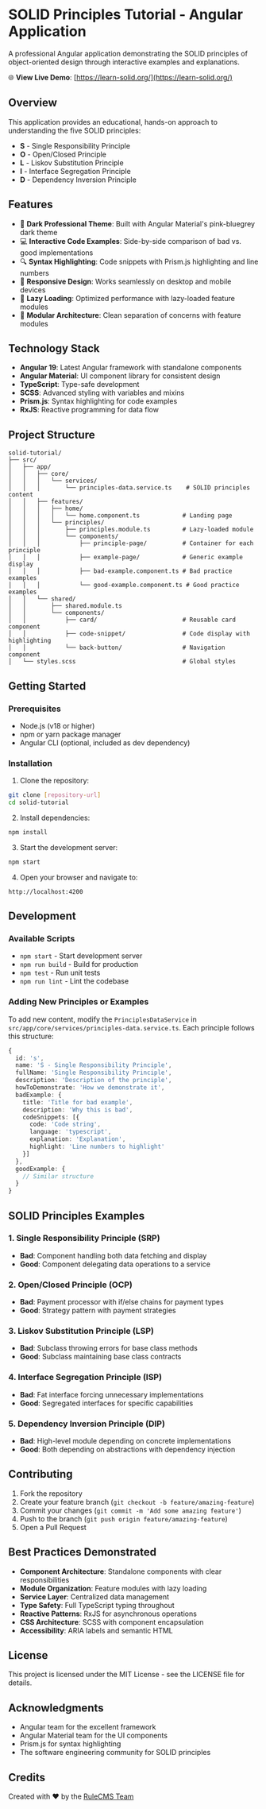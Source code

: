 # SOLID Principles Tutorial - Angular Application

A professional Angular application demonstrating the SOLID principles of object-oriented design through interactive examples and explanations.

🌐 **View Live Demo**: [https://learn-solid.org/](https://learn-solid.org/)

## Overview

This application provides an educational, hands-on approach to understanding the five SOLID principles:

- **S** - Single Responsibility Principle
- **O** - Open/Closed Principle
- **L** - Liskov Substitution Principle
- **I** - Interface Segregation Principle
- **D** - Dependency Inversion Principle

## Features

- 🎨 **Dark Professional Theme**: Built with Angular Material's pink-bluegrey dark theme
- 💻 **Interactive Code Examples**: Side-by-side comparison of bad vs. good implementations
- 🔍 **Syntax Highlighting**: Code snippets with Prism.js highlighting and line numbers
- 📱 **Responsive Design**: Works seamlessly on desktop and mobile devices
- 🚀 **Lazy Loading**: Optimized performance with lazy-loaded feature modules
- 🧩 **Modular Architecture**: Clean separation of concerns with feature modules

## Technology Stack

- **Angular 19**: Latest Angular framework with standalone components
- **Angular Material**: UI component library for consistent design
- **TypeScript**: Type-safe development
- **SCSS**: Advanced styling with variables and mixins
- **Prism.js**: Syntax highlighting for code examples
- **RxJS**: Reactive programming for data flow

## Project Structure

```
solid-tutorial/
├── src/
│   ├── app/
│   │   ├── core/
│   │   │   └── services/
│   │   │       └── principles-data.service.ts    # SOLID principles content
│   │   ├── features/
│   │   │   ├── home/
│   │   │   │   └── home.component.ts            # Landing page
│   │   │   └── principles/
│   │   │       ├── principles.module.ts         # Lazy-loaded module
│   │   │       └── components/
│   │   │           ├── principle-page/          # Container for each principle
│   │   │           ├── example-page/            # Generic example display
│   │   │           ├── bad-example.component.ts # Bad practice examples
│   │   │           └── good-example.component.ts # Good practice examples
│   │   └── shared/
│   │       ├── shared.module.ts
│   │       └── components/
│   │           ├── card/                        # Reusable card component
│   │           ├── code-snippet/                # Code display with highlighting
│   │           └── back-button/                 # Navigation component
│   └── styles.scss                              # Global styles
```

## Getting Started

### Prerequisites

- Node.js (v18 or higher)
- npm or yarn package manager
- Angular CLI (optional, included as dev dependency)

### Installation

1. Clone the repository:
```bash
git clone [repository-url]
cd solid-tutorial
```

2. Install dependencies:
```bash
npm install
```

3. Start the development server:
```bash
npm start
```

4. Open your browser and navigate to:
```
http://localhost:4200
```

## Development

### Available Scripts

- `npm start` - Start development server
- `npm run build` - Build for production
- `npm test` - Run unit tests
- `npm run lint` - Lint the codebase

### Adding New Principles or Examples

To add new content, modify the `PrinciplesDataService` in `src/app/core/services/principles-data.service.ts`. Each principle follows this structure:

```typescript
{
  id: 's',
  name: 'S - Single Responsibility Principle',
  fullName: 'Single Responsibility Principle',
  description: 'Description of the principle',
  howToDemonstrate: 'How we demonstrate it',
  badExample: {
    title: 'Title for bad example',
    description: 'Why this is bad',
    codeSnippets: [{
      code: 'Code string',
      language: 'typescript',
      explanation: 'Explanation',
      highlight: 'Line numbers to highlight'
    }]
  },
  goodExample: {
    // Similar structure
  }
}
```

## SOLID Principles Examples

### 1. Single Responsibility Principle (SRP)
- **Bad**: Component handling both data fetching and display
- **Good**: Component delegating data operations to a service

### 2. Open/Closed Principle (OCP)
- **Bad**: Payment processor with if/else chains for payment types
- **Good**: Strategy pattern with payment strategies

### 3. Liskov Substitution Principle (LSP)
- **Bad**: Subclass throwing errors for base class methods
- **Good**: Subclass maintaining base class contracts

### 4. Interface Segregation Principle (ISP)
- **Bad**: Fat interface forcing unnecessary implementations
- **Good**: Segregated interfaces for specific capabilities

### 5. Dependency Inversion Principle (DIP)
- **Bad**: High-level module depending on concrete implementations
- **Good**: Both depending on abstractions with dependency injection

## Contributing

1. Fork the repository
2. Create your feature branch (`git checkout -b feature/amazing-feature`)
3. Commit your changes (`git commit -m 'Add some amazing feature'`)
4. Push to the branch (`git push origin feature/amazing-feature`)
5. Open a Pull Request

## Best Practices Demonstrated

- **Component Architecture**: Standalone components with clear responsibilities
- **Module Organization**: Feature modules with lazy loading
- **Service Layer**: Centralized data management
- **Type Safety**: Full TypeScript typing throughout
- **Reactive Patterns**: RxJS for asynchronous operations
- **CSS Architecture**: SCSS with component encapsulation
- **Accessibility**: ARIA labels and semantic HTML

## License

This project is licensed under the MIT License - see the LICENSE file for details.

## Acknowledgments

- Angular team for the excellent framework
- Angular Material team for the UI components
- Prism.js for syntax highlighting
- The software engineering community for SOLID principles

## Credits

Created with ❤️ by the [RuleCMS Team](https://rulecms.com)

